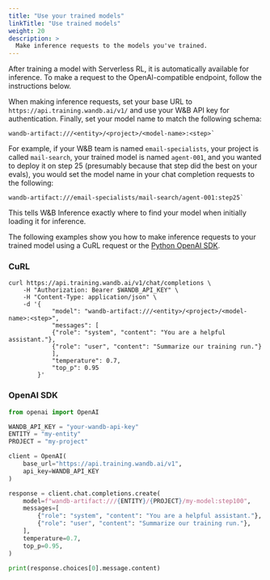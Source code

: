 ```yaml
---
title: "Use your trained models"
linkTitle: "Use trained models"
weight: 20
description: >
  Make inference requests to the models you've trained.
---
```


After training a model with Serverless RL, it is automatically available for inference. To make a request to the OpenAI-compatible endpoint, follow the instructions below.

When making inference requests, set your base URL to `https://api.training.wandb.ai/v1/` and use your W&B API key for authentication. Finally, set your model name to match the following schema:

```
wandb-artifact:///<entity>/<project>/<model-name>:<step>`
```

For example, if your W&B team is named `email-specialists`, your project is called `mail-search`, your trained model is named `agent-001`, and you wanted to deploy it on step 25 (presumably because that step did the best on your evals), you would set the model name in your chat completion requests to the following:

```
wandb-artifact:///email-specialists/mail-search/agent-001:step25`
```

This tells W&B Inference exactly where to find your model when initially loading it for inference.

The following examples show you how to make inference requests to your trained model using a CuRL request or the [Python OpenAI SDK](https://github.com/openai/openai-python).

### CuRL

```shell
curl https://api.training.wandb.ai/v1/chat/completions \
    -H "Authorization: Bearer $WANDB_API_KEY" \
    -H "Content-Type: application/json" \
    -d '{
            "model": "wandb-artifact:///<entity>/<project>/<model-name>:<step>",
            "messages": [
            {"role": "system", "content": "You are a helpful assistant."},
            {"role": "user", "content": "Summarize our training run."}
            ],
            "temperature": 0.7,
            "top_p": 0.95
        }'
```

### OpenAI SDK

```python
from openai import OpenAI

WANDB_API_KEY = "your-wandb-api-key"
ENTITY = "my-entity"
PROJECT = "my-project"

client = OpenAI(
    base_url="https://api.training.wandb.ai/v1",
    api_key=WANDB_API_KEY
)

response = client.chat.completions.create(
    model=f"wandb-artifact:///{ENTITY}/{PROJECT}/my-model:step100",
    messages=[
        {"role": "system", "content": "You are a helpful assistant."},
        {"role": "user", "content": "Summarize our training run."},
    ],
    temperature=0.7,
    top_p=0.95,
)

print(response.choices[0].message.content)
```